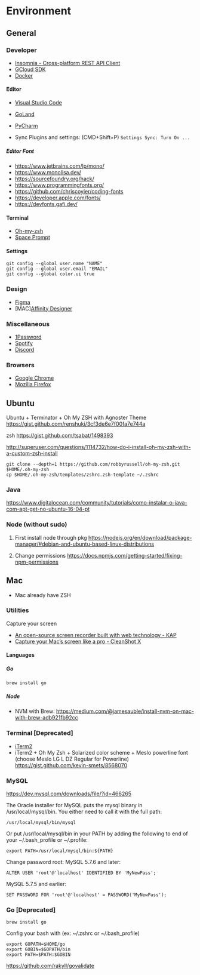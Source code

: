 # Environment

## General

### Developer

- [Insomnia - Cross-platform REST API Client](https://insomnia.rest/)
- [GCloud SDK](https://cloud.google.com/sdk/downloads)
- [Docker](https://www.docker.com/get-started)

#### Editor

- [Visual Studio Code](https://code.visualstudio.com/)
- [GoLand](https://www.jetbrains.com/go/)
- [PyCharm](https://www.jetbrains.com/pycharm/)

- Sync Plugins and settings: (CMD+Shift+P) `Settings Sync: Turn On ...` 

##### Editor Font

- https://www.jetbrains.com/lp/mono/
- https://www.monolisa.dev/
- https://sourcefoundry.org/hack/
- https://www.programmingfonts.org/
- https://github.com/chriscoyier/coding-fonts
- https://developer.apple.com/fonts/
- https://devfonts.gafi.dev/

#### Terminal

- [Oh-my-zsh](https://github.com/robbyrussell/oh-my-zsh)
- [Space Prompt](https://github.com/denysdovhan/spaceship-prompt)

#### Settings

```shell script
git config --global user.name "NAME"
git config --global user.email "EMAIL"
git config --global color.ui true
```

### Design

- [Figma](https://www.figma.com/downloads/)
- [MAC][Affinity Designer](https://affinity.serif.com/en-us/designer/)

### Miscellaneous

- [1Password](https://1password.com/)
- [Spotify](https://www.spotify.com/ca-en/download/other/)
- [Discord](https://discord.com/download)

### Browsers

- [Google Chrome](https://www.google.ca/chrome/)
- [Mozilla Firefox](https://www.mozilla.org/en-CA/firefox/new/)


## Ubuntu

Ubuntu + Terminator + Oh My ZSH with Agnoster Theme
https://gist.github.com/renshuki/3cf3de6e7f00fa7e744a

zsh
https://gist.github.com/tsabat/1498393

http://superuser.com/questions/1114732/how-do-i-install-oh-my-zsh-with-a-custom-zsh-install

```shell script
git clone --depth=1 https://github.com/robbyrussell/oh-my-zsh.git $HOME/.oh-my-zsh
cp $HOME/.oh-my-zsh/templates/zshrc.zsh-template ~/.zshrc
```

### Java
https://www.digitalocean.com/community/tutorials/como-instalar-o-java-com-apt-get-no-ubuntu-16-04-pt

### Node (without sudo)

1. First install node through pkg
https://nodejs.org/en/download/package-manager/#debian-and-ubuntu-based-linux-distributions

2. Change permissions 
https://docs.npmjs.com/getting-started/fixing-npm-permissions


## Mac

- Mac already have ZSH

### Utilities

Capture your screen
- [An open-source screen recorder built with web technology - KAP](https://getkap.co/)
- [Capture your Mac’s screen like a pro - CleanShot X](https://getcleanshot.com/)

#### Languages

##### Go

```shell script
brew install go
```
##### Node

- NVM with Brew: https://medium.com/@jamesauble/install-nvm-on-mac-with-brew-adb921fb92cc

### Terminal [Deprecated]

- [iTerm2](https://www.iterm2.com/)
- iTerm2 + Oh My Zsh + Solarized color scheme + Meslo powerline font (choose Meslo LG L DZ Regular for Powerline)
https://gist.github.com/kevin-smets/8568070

### MySQL

https://dev.mysql.com/downloads/file/?id=466265

The Oracle installer for MySQL puts the mysql binary in /usr/local/mysql/bin. You either need to call it with the full path:

```shell script
/usr/local/mysql/bin/mysql
```
Or put /usr/local/mysql/bin in your PATH by adding the following to end of your ~/.bash_profile or ~/.profile:

```shell script
export PATH=/usr/local/mysql/bin:${PATH}
```

Change password root:
MySQL 5.7.6 and later:
```
ALTER USER 'root'@'localhost' IDENTIFIED BY 'MyNewPass';
```
MySQL 5.7.5 and earlier:
```
SET PASSWORD FOR 'root'@'localhost' = PASSWORD('MyNewPass');
```

### Go [Deprecated]

```shell script
brew install go
```

Config your bash with (ex: ~/.zshrc or ~/.bash_profile)

```shell script
export GOPATH=$HOME/go
export GOBIN=$GOPATH/bin
export PATH=$PATH:$GOBIN
```

https://github.com/rakyll/govalidate
